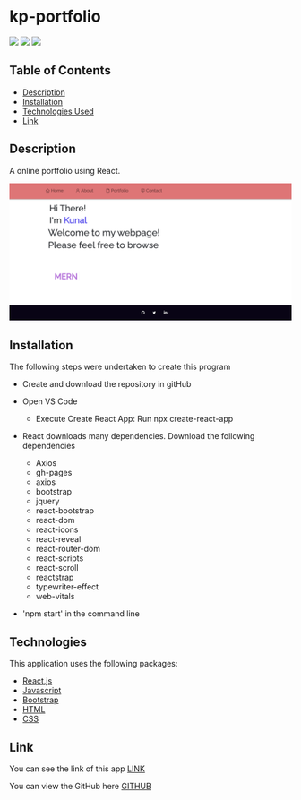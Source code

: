 # kp-portfolio

[![](https://img.shields.io/badge/HTML-48%25-yellow)]()
[![](https://img.shields.io/badge/html-39%25-blue)]()
[![](https://img.shields.io/badge/CSS-13%25-red)]()

## Table of Contents

- [Description](#description)
- [Installation](#installation)
- [Technologies Used](#technologies)
- [Link](#link)

## Description

A online portfolio using React.

![Screenshot](src/Assets/react-portfolio.png)

## Installation

The following steps were undertaken to create this program

- Create and download the repository in gitHub
- Open VS Code

  - Execute Create React App: Run npx create-react-app <appname>

- React downloads many dependencies. Download the following dependencies

  - Axios
  - gh-pages
  - axios
  - bootstrap
  - jquery
  - react-bootstrap
  - react-dom
  - react-icons
  - react-reveal
  - react-router-dom
  - react-scripts
  - react-scroll
  - reactstrap
  - typewriter-effect
  - web-vitals

- 'npm start' in the command line

## Technologies

This application uses the following packages:

- [React.js](https://reactjs.org/)
- [Javascript](https://www.javascript.com/)
- [Bootstrap](https://getbootstrap.com/)
- [HTML](https://developer.mozilla.org/en-US/docs/Web/HTML)
- [CSS](https://developer.mozilla.org/en-US/docs/Web/CSS)

## Link

You can see the link of this app [LINK](https://10-kp.github.io/)

You can view the GitHub here [GITHUB](https://github.com/10-kp/10-kp.github.io)
